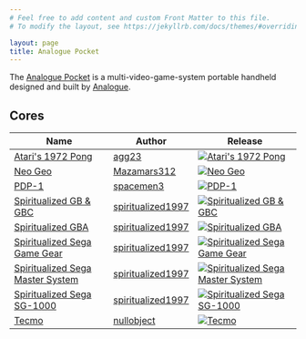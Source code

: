 ```yaml
---
# Feel free to add content and custom Front Matter to this file.
# To modify the layout, see https://jekyllrb.com/docs/themes/#overriding-theme-defaults

layout: page
title: Analogue Pocket
---
```


The [Analogue Pocket](https://www.analogue.co/pocket) is a multi-video-game-system portable handheld designed and built by [Analogue](https://www.analogue.co).

## Cores

| Name | Author | Release |
| ---- | ------ | ------- |
| [Atari's 1972 Pong](https://github.com/agg23/analogue-pong) | [agg23](https://github.com/agg23) | [![Atari's 1972 Pong](https://img.shields.io/github/v/release/agg23/analogue-pong)](https://github.com/agg23/analogue-pong/releases/latest) |
| [Neo Geo](https://github.com/Mazamars312/Analogue_Pocket_Neogeo) | [Mazamars312](https://github.com/Mazamars312) | [![Neo Geo](https://img.shields.io/github/v/release/Mazamars312/Analogue_Pocket_Neogeo?include_prereleases)](https://github.com/Mazamars312/Analogue_Pocket_Neogeo/releases/latest) |
| [PDP-1](https://github.com/spacemen3/PDP-1) | [spacemen3](https://github.com/spacemen3) | [![PDP-1](https://img.shields.io/github/v/release/spacemen3/PDP-1)](https://github.com/spacemen3/PDP-1/releases/latest) |
| [Spiritualized GB & GBC](https://github.com/spiritualized1997/openFPGA-GB-GBC) | [spiritualized1997](https://github.com/spiritualized1997) | [![Spiritualized GB & GBC](https://img.shields.io/github/v/release/spiritualized1997/openFPGA-GB-GBC)](https://github.com/spiritualized1997/openFPGA-GB-GBC/releases/latest) |
| [Spiritualized GBA](https://github.com/spiritualized1997/openFPGA-GBA) | [spiritualized1997](https://github.com/spiritualized1997) | [![Spiritualized GBA](https://img.shields.io/github/v/release/spiritualized1997/openFPGA-GBA)](https://github.com/spiritualized1997/openFPGA-GBA/releases/latest) |
| [Spiritualized Sega Game Gear](https://github.com/spiritualized1997/openFPGA-GG) | [spiritualized1997](https://github.com/spiritualized1997) | [![Spiritualized Sega Game Gear](https://img.shields.io/github/v/release/spiritualized1997/openFPGA-GG)](https://github.com/spiritualized1997/openFPGA-GG/releases/latest) |
| [Spiritualized Sega Master System](https://github.com/spiritualized1997/openFPGA-SMS) | [spiritualized1997](https://github.com/spiritualized1997) | [![Spiritualized Sega Master System](https://img.shields.io/github/v/release/spiritualized1997/openFPGA-SMS)](https://github.com/spiritualized1997/openFPGA-SMS/releases/latest) |
| [Spiritualized Sega SG-1000](https://github.com/spiritualized1997/openFPGA-SG1000) | [spiritualized1997](https://github.com/spiritualized1997) | [![Spiritualized Sega SG-1000](https://img.shields.io/github/v/release/spiritualized1997/openFPGA-SG1000)](https://github.com/spiritualized1997/openFPGA-SG1000/releases/latest) |
| [Tecmo](https://github.com/nullobject/openfpga-tecmo) | [nullobject](https://github.com/nullobject) | [![Tecmo](https://img.shields.io/github/v/release/nullobject/openfpga-tecmo?include_prereleases)](https://github.com/nullobject/openfpga-tecmo/releases/latest) |
